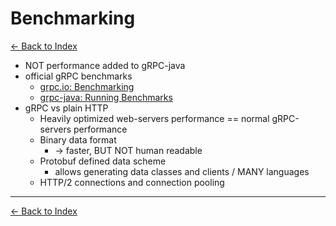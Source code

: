 # Benchmarking

[<- Back to Index](index.md)

* NOT performance added to gRPC-java
* official gRPC benchmarks
  * [grpc.io: Benchmarking](https://grpc.io/docs/guides/benchmarking/)
  * [grpc-java: Running Benchmarks](https://github.com/grpc/grpc-java/tree/master/benchmarks#grpc-benchmarks)
* gRPC vs plain HTTP
  * Heavily optimized web-servers performance == normal gRPC-servers performance
  * Binary data format
    * -> faster, BUT NOT human readable
  * Protobuf defined data scheme
    * allows generating data classes and clients / MANY languages
  * HTTP/2 connections and connection pooling

----------

[<- Back to Index](index.md)
